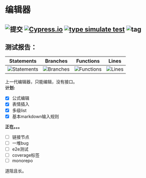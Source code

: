 # 编辑器
![提交](https://img.shields.io/github/last-commit/www159/editor) 
[![Cypress.io](https://img.shields.io/badge/tested%20with-Cypress-04C38E.svg)](https://www.cypress.io/)
[![type simulate test](https://github.com/www159/editor/actions/workflows/main.yml/badge.svg)](https://github.com/www159/editor/actions/workflows/main.yml)
![tag](https://img.shields.io/badge/w-editor-red)
---

## 测试报告：
| Statements                  | Branches                | Functions                 | Lines             |
| --------------------------- | ----------------------- | ------------------------- | ----------------- |
| ![Statements](https://img.shields.io/badge/statements-62.58%25-red.svg?style=flat) | ![Branches](https://img.shields.io/badge/branches-32.9%25-red.svg?style=flat) | ![Functions](https://img.shields.io/badge/functions-54.18%25-red.svg?style=flat) | ![Lines](https://img.shields.io/badge/lines-64.78%25-red.svg?style=flat) |



上一代编辑器，只能编辑，没有接口。<br>
**计划:**
- [x] 公式编辑
- [x] 表情插入
- [x] 多级list
- [x] 基本markdown输入规则

**正在。。。**
- [ ] 链接节点
- [ ] 一堆bug
- [ ] e2e测试
- [ ] coverage标签
- [ ] monorepo

道阻且长。

